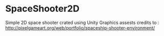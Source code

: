 # SpaceShooter2D
Simple 2D space shooter crated using Unity 
Graphics assests credits to : http://pixelgameart.org/web/portfolio/spaceship-shooter-environment/
